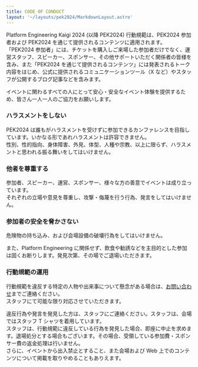 ```yaml
---
title: CODE OF CONDUCT
layout: '~/layouts/pek2024/MarkdownLayout.astro'
---
```


Platform Engineering Kaigi 2024 (以降 PEK2024) 行動規範は、PEK2024 参加者および PEK2024 を通じて提供されるコンテンツに適用されます。
「PEK2024 参加者」には、チケットを購入しご来場した参加者だけでなく、運営スタッフ、スピーカー、スポンサー、その他サポートいただく関係者の皆様を含み、また「PEK2024 を通じて提供されるコンテンツ」には発表されるトーク内容をはじめ、公式に提供されるコミュニケーションツール（X など）やスタッフが公開するブログ記事などを含みます。

イベントに関わるすべての人にとって安心・安全なイベント体験を提供するため、皆さん一人一人のご協力をお願いします。

### ハラスメントをしない

PEK2024 は誰もがハラスメントを受けずに参加できるカンファレンスを目指しています。いかなる形であれハラスメントは許容できません。  
性別、性的指向、身体障害、外見、体型、人種や宗教、以上に限らず、ハラスメントと思われる振る舞いをしてはいけません。

### 他者を尊重する

参加者、スピーカー、運営、スポンサー、様々な方の善意でイベントは成り立っています。  
それぞれの立場や意見を尊重し、攻撃・侮蔑を行う行為、発言をしてはいけません。

### 参加者の安全を脅かさない

危険物の持ち込み、および会場設備の破壊行為をしてはいけません。

また、Platform Engineering に関係せず、飲食や勧誘などを主目的とした参加は固くお断りします。発見次第、その場でご退場いただきます。

### 行動規範の運用

行動規範を違反する特定の人物や出来事について懸念がある場合は、[お問い合わせ](https://forms.gle/NZ3d3r4wCBytBmWt9)までご連絡ください。  
スタッフにて可能な限り対応させていただきます。

違反行為や発言を発見した方は、スタッフにご連絡ください。スタッフは、会場ではスタッフ T シャツを着用しています。  
スタッフは、行動規範に違反している行為を発見した場合、即座に中止を求めます。退場処分とする場合もございます。その場合、受領している参加費・スポンサー費の返金処理は行いません。  
さらに、イベントから出入禁止とすること、また会場および Web 上でのコンテンツについて掲載を取りやめることもありえます。
